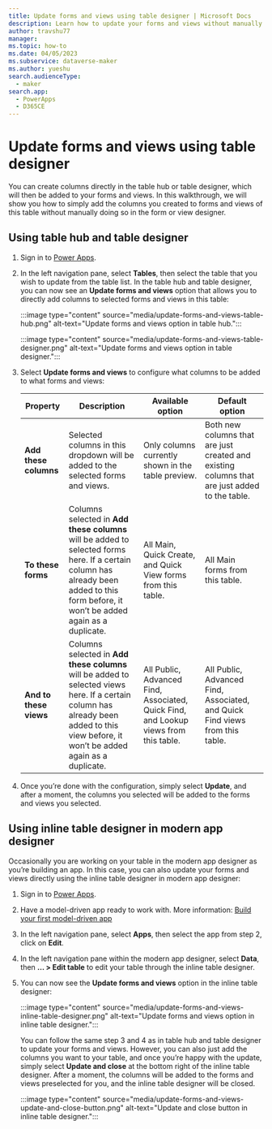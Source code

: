 ```yaml
---
title: Update forms and views using table designer | Microsoft Docs
description: Learn how to update your forms and views without manually editing them in the form and view designer.
author: travshu77
manager:
ms.topic: how-to
ms.date: 04/05/2023
ms.subservice: dataverse-maker
ms.author: yueshu
search.audienceType:
  - maker
search.app:
  - PowerApps
  - D365CE
---
```


# Update forms and views using table designer

You can create columns directly in the table hub or table designer, which will then be added to your forms and views. In this walkthrough, we will show you how to simply add the columns you created to forms and views of this table without manually doing so in the form or view designer.

## Using table hub and table designer

1. Sign in to [Power Apps](https://make.powerapps.com/?utm_source=padocs&utm_medium=linkinadoc&utm_campaign=referralsfromdoc).

2. In the left navigation pane, select **Tables**, then select the table that you wish to update from the table list. In the table hub and table designer, you can now see an **Update forms and views** option that allows you to directly add columns to selected forms and views in this table:

   :::image type="content" source="media/update-forms-and-views-table-hub.png" alt-text="Update forms and views option in table hub.":::

   :::image type="content" source="media/update-forms-and-views-table-designer.png" alt-text="Update forms and views option in table designer.":::

3. Select **Update forms and views** to configure what columns to be added to what forms and views:

    | Property               | Description                                                                                                                                                                             | Available option                                                                     | Default option                                                                                |
    | ---------------------- | --------------------------------------------------------------------------------------------------------------------------------------------------------------------------------------- | ------------------------------------------------------------------------------------ | --------------------------------------------------------------------------------------------- |
    | **Add these columns**  | Selected columns in this dropdown will be added to the selected forms and views.                                                                                                        | Only columns currently shown in the table preview.                                   | Both new columns that are just created and existing columns that are just added to the table. |
    | **To these forms**     | Columns selected in **Add these columns** will be added to selected forms here. If a certain column has already been added to this form before, it won’t be added again as a duplicate. | All Main, Quick Create, and Quick View forms from this table.                        | All Main forms from this table.                                                               |
    | **And to these views** | Columns selected in **Add these columns** will be added to selected views here. If a certain column has already been added to this view before, it won’t be added again as a duplicate. | All Public, Advanced Find, Associated, Quick Find, and Lookup views from this table. | All Public, Advanced Find, Associated, and Quick Find views from this table.                  |

4. Once you’re done with the configuration, simply select **Update**, and after a moment, the columns you selected will be added to the forms and views you selected.

## Using inline table designer in modern app designer

Occasionally you are working on your table in the modern app designer as you’re building an app. In this case, you can also update your forms and views directly using the inline table designer in modern app designer:

1. Sign in to [Power Apps](https://make.powerapps.com/?utm_source=padocs&utm_medium=linkinadoc&utm_campaign=referralsfromdoc).

2. Have a model-driven app ready to work with. More information: [Build your first model-driven app](../model-driven-apps/build-first-model-driven-app.md)

3. In the left navigation pane, select **Apps**, then select the app from step 2, click on **Edit**.

4. In the left navigation pane within the modern app designer, select **Data**, then **… > Edit table** to edit your table through the inline table designer.

5. You can now see the **Update forms and views** option in the inline table designer:

   :::image type="content" source="media/update-forms-and-views-inline-table-designer.png" alt-text="Update forms and views option in inline table designer.":::

    You can follow the same step 3 and 4 as in table hub and table designer to update your forms and views. However, you can also just add the columns you want to your table, and once you’re happy with the update, simply select **Update and close** at the bottom right of the inline table designer. After a moment, the columns will be added to the forms and views preselected for you, and the inline table designer will be closed.

   :::image type="content" source="media/update-forms-and-views-update-and-close-button.png" alt-text="Update and close button in inline table designer.":::
